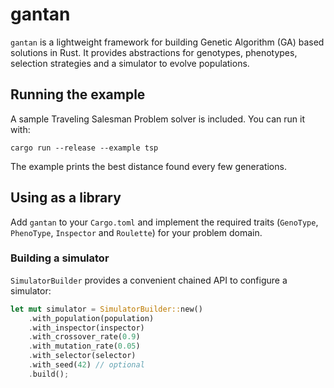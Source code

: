 # gantan

`gantan` is a lightweight framework for building Genetic Algorithm (GA) based solutions in Rust. It provides abstractions for genotypes, phenotypes, selection strategies and a simulator to evolve populations.

## Running the example

A sample Traveling Salesman Problem solver is included. You can run it with:

```shell
cargo run --release --example tsp
```

The example prints the best distance found every few generations.

## Using as a library

Add `gantan` to your `Cargo.toml` and implement the required traits (`GenoType`, `PhenoType`, `Inspector` and `Roulette`) for your problem domain.

### Building a simulator

`SimulatorBuilder` provides a convenient chained API to configure a simulator:

```rust
let mut simulator = SimulatorBuilder::new()
    .with_population(population)
    .with_inspector(inspector)
    .with_crossover_rate(0.9)
    .with_mutation_rate(0.05)
    .with_selector(selector)
    .with_seed(42) // optional
    .build();
```


